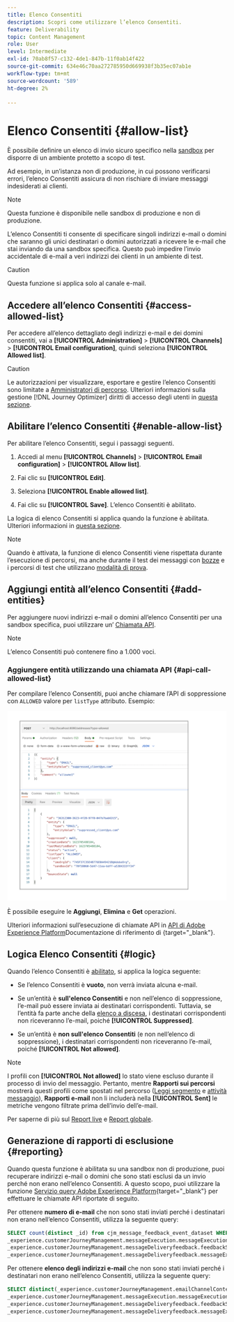 ```yaml
---
title: Elenco Consentiti
description: Scopri come utilizzare l’elenco Consentiti.
feature: Deliverability
topic: Content Management
role: User
level: Intermediate
exl-id: 70ab8f57-c132-4de1-847b-11f0ab14f422
source-git-commit: 634e46c70aa272785950d669938f3b35ec07ab1e
workflow-type: tm+mt
source-wordcount: '589'
ht-degree: 2%

---
```


# Elenco Consentiti {#allow-list}

È possibile definire un elenco di invio sicuro specifico nella [sandbox](../administration/sandboxes.md) per disporre di un ambiente protetto a scopo di test.

Ad esempio, in un’istanza non di produzione, in cui possono verificarsi errori, l’elenco Consentiti assicura di non rischiare di inviare messaggi indesiderati ai clienti.

>[!NOTE]
>
>Questa funzione è disponibile nelle sandbox di produzione e non di produzione.

L’elenco Consentiti ti consente di specificare singoli indirizzi e-mail o domini che saranno gli unici destinatari o domini autorizzati a ricevere le e-mail che stai inviando da una sandbox specifica. Questo può impedire l’invio accidentale di e-mail a veri indirizzi dei clienti in un ambiente di test.

>[!CAUTION]
>
>Questa funzione si applica solo al canale e-mail.

## Accedere all’elenco Consentiti {#access-allowed-list}

Per accedere all’elenco dettagliato degli indirizzi e-mail e dei domini consentiti, vai a **[!UICONTROL Administration]** > **[!UICONTROL Channels]** > **[!UICONTROL Email configuration]**, quindi seleziona **[!UICONTROL Allowed list]**.

>[!CAUTION]
>
>Le autorizzazioni per visualizzare, esportare e gestire l’elenco Consentiti sono limitate a [Amministratori di percorso](../administration/ootb-product-profiles.md#journey-administrator). Ulteriori informazioni sulla gestione [!DNL Journey Optimizer] diritti di accesso degli utenti in [questa sezione](../administration/permissions-overview.md).

## Abilitare l’elenco Consentiti {#enable-allow-list}

Per abilitare l’elenco Consentiti, segui i passaggi seguenti.

1. Accedi al menu **[!UICONTROL Channels]** > **[!UICONTROL Email configuration]** > **[!UICONTROL Allow list]**.

1. Fai clic su **[!UICONTROL Edit]**.

1. Seleziona **[!UICONTROL Enable allowed list]**.

1. Fai clic su **[!UICONTROL Save]**. L’elenco Consentiti è abilitato.

La logica di elenco Consentiti si applica quando la funzione è abilitata. Ulteriori informazioni in [questa sezione](#logic).

>[!NOTE]
>
>Quando è attivata, la funzione di elenco Consentiti viene rispettata durante l’esecuzione di percorsi, ma anche durante il test dei messaggi con [bozze](../design/preview.md#send-proofs) e i percorsi di test che utilizzano [modalità di prova](../building-journeys/testing-the-journey.md).

## Aggiungi entità all’elenco Consentiti {#add-entities}

Per aggiungere nuovi indirizzi e-mail o domini all’elenco Consentiti per una sandbox specifica, puoi utilizzare un’ [Chiamata API](#api-call-allowed-list).

>[!NOTE]
>
>L’elenco Consentiti può contenere fino a 1.000 voci.

### Aggiungere entità utilizzando una chiamata API {#api-call-allowed-list}

Per compilare l’elenco Consentiti, puoi anche chiamare l’API di soppressione con `ALLOWED` valore per `listType` attributo. Esempio:

![](assets/allow-list-api.png)

È possibile eseguire le **Aggiungi**, **Elimina** e **Get** operazioni.

Ulteriori informazioni sull’esecuzione di chiamate API in [API di Adobe Experience Platform](https://experienceleague.adobe.com/docs/experience-platform/landing/platform-apis/api-guide.html)Documentazione di riferimento di {target=&quot;_blank&quot;}.

## Logica Elenco Consentiti {#logic}

Quando l’elenco Consentiti è [abilitato](#enable-allow-list), si applica la logica seguente:

* Se l’elenco Consentiti è **vuoto**, non verrà inviata alcuna e-mail.

* Se un’entità è **sull&#39;elenco Consentiti** e non nell’elenco di soppressione, l’e-mail può essere inviata ai destinatari corrispondenti. Tuttavia, se l’entità fa parte anche della [elenco a discesa](../reports/suppression-list.md), i destinatari corrispondenti non riceveranno l’e-mail, poiché **[!UICONTROL Suppressed]**.

* Se un’entità è **non sull&#39;elenco Consentiti** (e non nell’elenco di soppressione), i destinatari corrispondenti non riceveranno l’e-mail, poiché **[!UICONTROL Not allowed]**.

>[!NOTE]
>
>I profili con **[!UICONTROL Not allowed]** lo stato viene escluso durante il processo di invio del messaggio. Pertanto, mentre **Rapporti sui percorsi** mostrerà questi profili come spostati nel percorso ([Leggi segmento](../building-journeys/read-segment.md) e [attività messaggio](../building-journeys/journeys-message.md)), **Rapporti e-mail** non li includerà nella **[!UICONTROL Sent]** le metriche vengono filtrate prima dell’invio dell’e-mail.
>
>Per saperne di più sul [Report live](../reports/live-report.md) e [Report globale](../reports/global-report.md).

## Generazione di rapporti di esclusione {#reporting}

Quando questa funzione è abilitata su una sandbox non di produzione, puoi recuperare indirizzi e-mail o domini che sono stati esclusi da un invio perché non erano nell’elenco Consentiti. A questo scopo, puoi utilizzare la funzione [Servizio query Adobe Experience Platform](https://experienceleague.adobe.com/docs/experience-platform/query/api/getting-started.html){target=&quot;_blank&quot;} per effettuare le chiamate API riportate di seguito.

Per ottenere **numero di e-mail** che non sono stati inviati perché i destinatari non erano nell’elenco Consentiti, utilizza la seguente query:

```sql
SELECT count(distinct _id) from cjm_message_feedback_event_dataset WHERE
_experience.customerJourneyManagement.messageExecution.messageExecutionID = '<MESSAGE_EXECUTION_ID>' AND
_experience.customerJourneyManagement.messageDeliveryfeedback.feedbackStatus = 'exclude' AND
_experience.customerJourneyManagement.messageDeliveryfeedback.messageExclusion.reason = 'EmailNotAllowed'
```

Per ottenere **elenco degli indirizzi e-mail** che non sono stati inviati perché i destinatari non erano nell’elenco Consentiti, utilizza la seguente query:

```sql
SELECT distinct(_experience.customerJourneyManagement.emailChannelContext.address) from cjm_message_feedback_event_dataset WHERE
_experience.customerJourneyManagement.messageExecution.messageExecutionID IS NOT NULL AND
_experience.customerJourneyManagement.messageDeliveryfeedback.feedbackStatus = 'exclude' AND
_experience.customerJourneyManagement.messageDeliveryfeedback.messageExclusion.reason = 'EmailNotAllowed'
```
